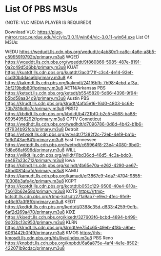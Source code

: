 # List Of PBS M3Us

(NOTE: VLC MEDIA PLAYER IS REQUIRED!)

Download VLC: https://plug-mirror.rcac.purdue.edu/vlc/vlc/3.0.11/win64/vlc-3.0.11-win64.exe
List Of M3Us:

WEDU
https://wedudt.lls.cdn.pbs.org/wedudt/c4ab80c1-ca8c-4a6e-a8b5-c5995919792b/primary.m3u8
WQED
https://wqeddt.lls.cdn.pbs.org/wqeddt/9f860866-5985-487e-8191-0a2c49d5d6bb/primary.m3u8
KUAT
https://kuatdt.lls.cdn.pbs.org/kuatdt/3ac0f71f-c3c4-4e14-92ef-ccd30b4daca6/primary.m3u8
AK
https://kakmdt.lls.cdn.pbs.org/kakmdt/241f6bfb-7b98-4cbd-af3a-3bf219bdb80f/primary.m3u8
AETN/Arkansas PBS
https://ketsdt.lls.cdn.pbs.org/ketsdt/b5545820-5d66-4396-9f94-b5bd58aa34d9/primary.m3u8
Austin PBS
https://klrudt.lls.cdn.pbs.org/klrudt/4afb5e16-16d0-4803-bc68-70b7816d6c7c/primary.m3u8
PBS12
https://kbdidt.lls.cdn.pbs.org/kbdidt/b4721bf0-b2c5-4568-ba88-69954956292f/primary.m3u8
CPTV Conneticut
https://wedhdt.lls.cdn.pbs.org/wedhdt/d7096786-0d6d-4b42-b1b6-df7934b92fcb/primary.m3u8
Detroit
https://wtvsdt.lls.cdn.pbs.org/wtvsdt/7f382f2c-72eb-4e19-ba1b-1d6d143ae841/primary.m3u8
East Tennessee
https://wetpdt.lls.cdn.pbs.org/wetpdt/c65964f8-23e4-4080-9bd0-7d8e66af698d/primary.m3u8
WILL
https://willdt.lls.cdn.pbs.org/willdt/11bd36cd-46d5-4c3a-bdc8-ae497a23c712/primary.m3u8
Iowa
https://kdindt.lls.cdn.pbs.org/kdindt/4b65e70a-e262-4290-ae67-45bd0814cafd/primary.m3u8
KAMU
https://kamudt.lls.cdn.pbs.org/kamudt/ef3867c9-4da7-4704-9855-10308b3afe4c/primary.m3u8
KCPT 
https://kcptdt.lls.cdn.pbs.org/kcptdt/b053c129-9506-40e4-810a-7b610b62e58d/primary.m3u8
KCTS 
https://rtmp-kctsdt.lls.cdn.pbs.org/rtmp-kctsdt/271a9ab7-e9ed-4fec-9fe9-e46c97a3f8f0/primary.m3u8
KEDT
https://kedtdt.lls.cdn.pbs.org/kedtdt/0388c35d-d833-4259-9cfb-6af2d269a470/primary.m3u8
KIXE
https://kixedt.lls.cdn.pbs.org/kixedt/327603f6-bcbd-4894-b499-9d02bc13c953/primary.m3u8
KLRN
https://klrndt.lls.cdn.pbs.org/klrndt/ee754c65-49eb-4f8b-a9be-6061442b0f49/primary.m3u8
KMOS
https://hls-kmosdt.lls.cdn.pbs.org/hls/live/index.m3u8
PBS Reno
https://knpbdt.lls.cdn.pbs.org/knpbdt/6a6a875e-4af4-4e1e-8502-422071b9cdac/primary.m3u8
